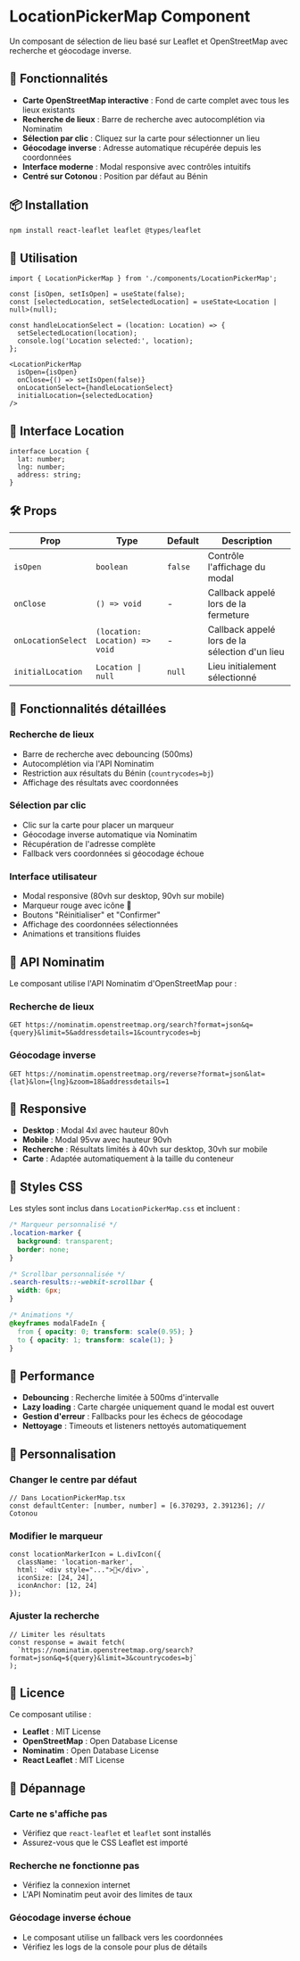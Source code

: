 # LocationPickerMap Component

Un composant de sélection de lieu basé sur Leaflet et OpenStreetMap avec recherche et géocodage inverse.

## 🚀 Fonctionnalités

- **Carte OpenStreetMap interactive** : Fond de carte complet avec tous les lieux existants
- **Recherche de lieux** : Barre de recherche avec autocomplétion via Nominatim
- **Sélection par clic** : Cliquez sur la carte pour sélectionner un lieu
- **Géocodage inverse** : Adresse automatique récupérée depuis les coordonnées
- **Interface moderne** : Modal responsive avec contrôles intuitifs
- **Centré sur Cotonou** : Position par défaut au Bénin

## 📦 Installation

```bash
npm install react-leaflet leaflet @types/leaflet
```

## 🎯 Utilisation

```tsx
import { LocationPickerMap } from './components/LocationPickerMap';

const [isOpen, setIsOpen] = useState(false);
const [selectedLocation, setSelectedLocation] = useState<Location | null>(null);

const handleLocationSelect = (location: Location) => {
  setSelectedLocation(location);
  console.log('Location selected:', location);
};

<LocationPickerMap
  isOpen={isOpen}
  onClose={() => setIsOpen(false)}
  onLocationSelect={handleLocationSelect}
  initialLocation={selectedLocation}
/>
```

## 🎨 Interface Location

```tsx
interface Location {
  lat: number;
  lng: number;
  address: string;
}
```

## 🛠️ Props

| Prop | Type | Default | Description |
|------|------|---------|-------------|
| `isOpen` | `boolean` | `false` | Contrôle l'affichage du modal |
| `onClose` | `() => void` | - | Callback appelé lors de la fermeture |
| `onLocationSelect` | `(location: Location) => void` | - | Callback appelé lors de la sélection d'un lieu |
| `initialLocation` | `Location \| null` | `null` | Lieu initialement sélectionné |

## 🎯 Fonctionnalités détaillées

### Recherche de lieux
- Barre de recherche avec debouncing (500ms)
- Autocomplétion via l'API Nominatim
- Restriction aux résultats du Bénin (`countrycodes=bj`)
- Affichage des résultats avec coordonnées

### Sélection par clic
- Clic sur la carte pour placer un marqueur
- Géocodage inverse automatique via Nominatim
- Récupération de l'adresse complète
- Fallback vers coordonnées si géocodage échoue

### Interface utilisateur
- Modal responsive (80vh sur desktop, 90vh sur mobile)
- Marqueur rouge avec icône 📍
- Boutons "Réinitialiser" et "Confirmer"
- Affichage des coordonnées sélectionnées
- Animations et transitions fluides

## 🔧 API Nominatim

Le composant utilise l'API Nominatim d'OpenStreetMap pour :

### Recherche de lieux
```
GET https://nominatim.openstreetmap.org/search?format=json&q={query}&limit=5&addressdetails=1&countrycodes=bj
```

### Géocodage inverse
```
GET https://nominatim.openstreetmap.org/reverse?format=json&lat={lat}&lon={lng}&zoom=18&addressdetails=1
```

## 📱 Responsive

- **Desktop** : Modal 4xl avec hauteur 80vh
- **Mobile** : Modal 95vw avec hauteur 90vh
- **Recherche** : Résultats limités à 40vh sur desktop, 30vh sur mobile
- **Carte** : Adaptée automatiquement à la taille du conteneur

## 🎨 Styles CSS

Les styles sont inclus dans `LocationPickerMap.css` et incluent :

```css
/* Marqueur personnalisé */
.location-marker {
  background: transparent;
  border: none;
}

/* Scrollbar personnalisée */
.search-results::-webkit-scrollbar {
  width: 6px;
}

/* Animations */
@keyframes modalFadeIn {
  from { opacity: 0; transform: scale(0.95); }
  to { opacity: 1; transform: scale(1); }
}
```

## 🚀 Performance

- **Debouncing** : Recherche limitée à 500ms d'intervalle
- **Lazy loading** : Carte chargée uniquement quand le modal est ouvert
- **Gestion d'erreur** : Fallbacks pour les échecs de géocodage
- **Nettoyage** : Timeouts et listeners nettoyés automatiquement

## 🔧 Personnalisation

### Changer le centre par défaut
```tsx
// Dans LocationPickerMap.tsx
const defaultCenter: [number, number] = [6.370293, 2.391236]; // Cotonou
```

### Modifier le marqueur
```tsx
const locationMarkerIcon = L.divIcon({
  className: 'location-marker',
  html: `<div style="...">📍</div>`,
  iconSize: [24, 24],
  iconAnchor: [12, 24]
});
```

### Ajuster la recherche
```tsx
// Limiter les résultats
const response = await fetch(
  `https://nominatim.openstreetmap.org/search?format=json&q=${query}&limit=3&countrycodes=bj`
);
```

## 📄 Licence

Ce composant utilise :
- **Leaflet** : MIT License
- **OpenStreetMap** : Open Database License
- **Nominatim** : Open Database License
- **React Leaflet** : MIT License

## 🐛 Dépannage

### Carte ne s'affiche pas
- Vérifiez que `react-leaflet` et `leaflet` sont installés
- Assurez-vous que le CSS Leaflet est importé

### Recherche ne fonctionne pas
- Vérifiez la connexion internet
- L'API Nominatim peut avoir des limites de taux

### Géocodage inverse échoue
- Le composant utilise un fallback vers les coordonnées
- Vérifiez les logs de la console pour plus de détails
